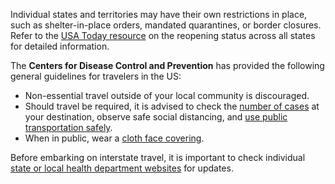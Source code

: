 Individual states and territories may have their own restrictions in place, such as shelter-in-place orders, mandated quarantines, or border closures. Refer to the [USA Today resource](https://www.usatoday.com/storytelling/coronavirus-reopening-america-map/) on the reopening status across all states for detailed information.

The **Centers for Disease Control and Prevention** has provided the following general guidelines for travelers in the US:

- Non-essential travel outside of your local community is discouraged.
- Should travel be required, it is advised to check the [number of cases](https://www.cdc.gov/covid-data-tracker/index.html#cases) at your destination, observe safe social distancing, and [use public transportation safely](https://www.cdc.gov/coronavirus/2019-ncov/daily-life-coping/using-transportation.html).
- When in public, wear a [cloth face covering](https://www.cdc.gov/coronavirus/2019-ncov/prevent-getting-sick/diy-cloth-face-coverings.html).

Before embarking on interstate travel, it is important to check individual [state or local health department websites](https://www.cdc.gov/publichealthgateway/healthdirectories/healthdepartments.html) for updates.
